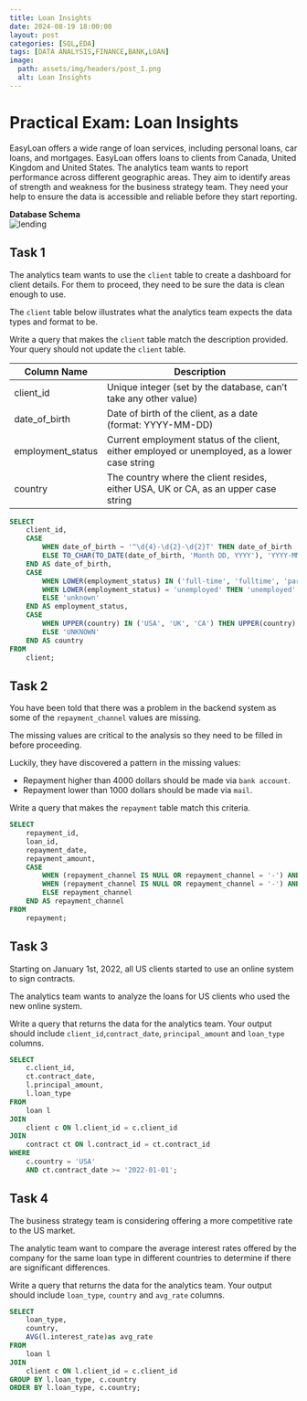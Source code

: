 ```yaml
---
title: Loan Insights
date: 2024-08-19 18:00:00
layout: post
categories: [SQL,EDA]
tags: [DATA ANALYSIS,FINANCE,BANK,LOAN]
image:
  path: assets/img/headers/post_1.png
  alt: Loan Insights
---
```



# Practical Exam: Loan Insights

EasyLoan offers a wide range of loan services, including personal loans, car loans, and mortgages.
EasyLoan offers loans to clients from Canada, United Kingdom and United States.
The analytics team wants to report performance across different geographic areas. They aim to identify areas of strength and weakness for the business strategy team.
They need your help to ensure the data is accessible and reliable before they start reporting.

**Database Schema**  
![lending](/assets/imgs/lending_1.png)

## Task 1 

The analytics team wants to use the `client` table to create a dashboard for client details. For them to proceed, they need to be sure the data is clean enough to use.

The `client` table below illustrates what the analytics team expects the data types and format to be.

Write a query that makes the `client` table match the description provided. Your query should not update the `client` table.

| Column Name       | Description                                                      |
|-------------------|------------------------------------------------------------------|
| client_id         | Unique integer (set by the database, can’t take any other value) |
| date\_of\_birth       | Date of birth of the client, as a date  (format: YYYY-MM-DD)                              |
| employment_status        | Current employment status of the client, either employed or unemployed, as a lower case string                              |
| country          | The country where the client resides, either USA, UK or CA, as an upper case string                      |


```sql
SELECT
	client_id,
	CASE
        WHEN date_of_birth ~ '^\d{4}-\d{2}-\d{2}T' THEN date_of_birth
        ELSE TO_CHAR(TO_DATE(date_of_birth, 'Month DD, YYYY'), 'YYYY-MM-DD')
    END AS date_of_birth,
    CASE
        WHEN LOWER(employment_status) IN ('full-time', 'fulltime', 'part-time', 'parttime', 'employed', 'emplouyed') THEN 'employed'
        WHEN LOWER(employment_status) = 'unemployed' THEN 'unemployed'
        ELSE 'unknown'
    END AS employment_status,
    CASE
        WHEN UPPER(country) IN ('USA', 'UK', 'CA') THEN UPPER(country)
        ELSE 'UNKNOWN'
    END AS country
FROM 
    client;
```

## Task 2

You have been told that there was a problem in the backend system as some of the `repayment_channel` values are missing. 

The missing values are critical to the analysis so they need to be filled in before proceeding.

Luckily, they have discovered a pattern in the missing values:

- Repayment higher than 4000 dollars should be made via `bank account`.
- Repayment lower than 1000 dollars should be made via `mail`.

Write a query that makes the `repayment` table match this criteria.


```sql
SELECT
	repayment_id,
	loan_id,
	repayment_date,
	repayment_amount,
	CASE
		WHEN (repayment_channel IS NULL OR repayment_channel = '-') AND repayment_amount > 4000 THEN 'bank account'
		WHEN (repayment_channel IS NULL OR repayment_channel = '-') AND repayment_amount < 1000 THEN 'mail'
		ELSE repayment_channel
	END AS repayment_channel
FROM
	repayment;
```


## Task 3

Starting on January 1st, 2022, all US clients started to use an online system to sign contracts.

The analytics team wants to analyze the loans for US clients who used the new online system.

Write a query that returns the data for the analytics team. Your output should include `client_id`,`contract_date`, `principal_amount` and `loan_type` columns.


```sql
SELECT
    c.client_id,
    ct.contract_date,
    l.principal_amount,
    l.loan_type
FROM 
    loan l
JOIN 
    client c ON l.client_id = c.client_id
JOIN 
    contract ct ON l.contract_id = ct.contract_id
WHERE 
    c.country = 'USA'
    AND ct.contract_date >= '2022-01-01';
```


## Task 4

The business strategy team is considering offering a more competitive rate to the US market. 

The analytic team want to compare the average interest rates offered by the company for the same loan type in different countries to determine if there are significant differences.

Write a query that returns the data for the analytics team. Your output should include `loan_type`, `country` and `avg_rate` columns.

```sql
SELECT
	loan_type, 
	country,
	AVG(l.interest_rate)as avg_rate
FROM 
	loan l
JOIN
	client c ON l.client_id = c.client_id
GROUP BY l.loan_type, c.country
ORDER BY l.loan_type, c.country;
```
